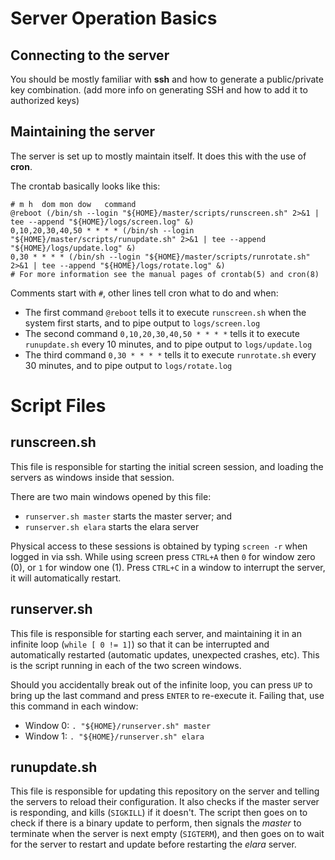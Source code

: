 # Server Operation Basics

## Connecting to the server
You should be mostly familiar with **ssh** and how to generate a public/private key combination. (add more info on generating SSH and how to add it to authorized keys)

## Maintaining the server
The server is set up to mostly maintain itself. It does this with the use of **cron**.

The crontab basically looks like this:
```
# m h  dom mon dow   command
@reboot (/bin/sh --login "${HOME}/master/scripts/runscreen.sh" 2>&1 | tee --append "${HOME}/logs/screen.log" &)
0,10,20,30,40,50 * * * * (/bin/sh --login "${HOME}/master/scripts/runupdate.sh" 2>&1 | tee --append "${HOME}/logs/update.log" &)
0,30 * * * * (/bin/sh --login "${HOME}/master/scripts/runrotate.sh" 2>&1 | tee --append "${HOME}/logs/rotate.log" &)
# For more information see the manual pages of crontab(5) and cron(8)
```

Comments start with `#`, other lines tell cron what to do and when:
* The first command `@reboot` tells it to execute `runscreen.sh` when the system first starts, and to pipe output to `logs/screen.log`
* The second command `0,10,20,30,40,50 * * * *` tells it to execute `runupdate.sh` every 10 minutes, and to pipe output to `logs/update.log`
* The third command `0,30 * * * *` tells it to execute `runrotate.sh` every 30 minutes, and to pipe output to `logs/rotate.log`

# Script Files

## runscreen.sh
This file is responsible for starting the initial screen session, and loading the servers as windows inside that session.

There are two main windows opened by this file:
* `runserver.sh master` starts the master server; and
* `runserver.sh elara` starts the elara server

Physical access to these sessions is obtained by typing `screen -r` when logged in via ssh. While using screen press `CTRL+A` then `0` for window zero (0), or `1` for window one (1). Press `CTRL+C` in a window to interrupt the server, it will automatically restart.

## runserver.sh
This file is responsible for starting each server, and maintaining it in an infinite loop (`while [ 0 != 1]`) so that it can be interrupted and automatically restarted (automatic updates, unexpected crashes, etc). This is the script running in each of the two screen windows.

Should you accidentally break out of the infinite loop, you can press `UP` to bring up the last command and press `ENTER` to re-execute it. Failing that, use this command in each window:
* Window 0: `. "${HOME}/runserver.sh" master`
* Window 1: `. "${HOME}/runserver.sh" elara`

## runupdate.sh
This file is responsible for updating this repository on the server and telling the servers to reload their configuration. It also checks if the master server is responding, and kills (`SIGKILL`) if it doesn't. The script then goes on to check if there is a binary update to perform, then signals the *master* to terminate when the server is next empty (`SIGTERM`), and then goes on to wait for the server to restart and update before restarting the *elara* server.

